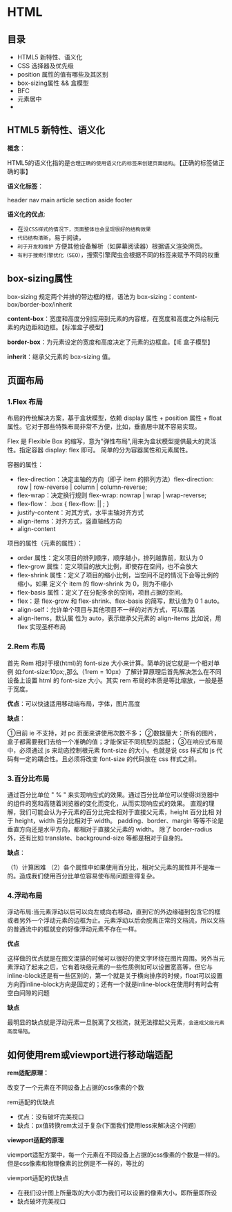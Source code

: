 # HTML

## 目录

- HTML5 新特性、语义化
- CSS 选择器及优先级
- position 属性的值有哪些及其区别
- box-sizing属性 && 盒模型
- BFC
- 元素居中
- 

## HTML5 新特性、语义化

**概念**：

HTML5的语义化指的是`合理正确的使用语义化的标签来创建页面结构`。【正确的标签做正确的事】

**语义化标签**：

header nav main article section aside footer

**语义化的优点**:

*   在`没CSS样式的情况下，页面整体也会呈现很好的结构效果`
*   `代码结构清晰`，易于阅读，
*   `利于开发和维护` 方便其他设备解析（如屏幕阅读器）根据语义渲染网页。
*   `有利于搜索引擎优化（SEO）`，搜索引擎爬虫会根据不同的标签来赋予不同的权重





## box-sizing属性

box-sizing 规定两个并排的带边框的框，语法为 box-sizing：content-box/border-box/inherit

**content-box**：宽度和高度分别应用到元素的内容框，在宽度和高度之外绘制元素的内边距和边框。【标准盒子模型】

**border-box**：为元素设定的宽度和高度决定了元素的边框盒。【IE 盒子模型】

**inherit**：继承父元素的 box-sizing 值。


## 页面布局

### 1.Flex 布局

布局的传统解决方案，基于盒状模型，依赖 display 属性 + position 属性 + float 属性。它对于那些特殊布局非常不方便，比如，垂直居中就不容易实现。

Flex 是 Flexible Box 的缩写，意为"弹性布局",用来为盒状模型提供最大的灵活性。指定容器 display: flex 即可。 简单的分为容器属性和元素属性。

容器的属性：

* flex-direction：决定主轴的方向（即子 item 的排列方法）flex-direction: row | row-reverse | column | column-reverse;
* flex-wrap：决定换行规则 flex-wrap: nowrap | wrap | wrap-reverse;
* flex-flow： .box { flex-flow: || ; }
* justify-content：对其方式，水平主轴对齐方式
* align-items：对齐方式，竖直轴线方向
* align-content

项目的属性（元素的属性）：

* order 属性：定义项目的排列顺序，顺序越小，排列越靠前，默认为 0
* flex-grow 属性：定义项目的放大比例，即使存在空间，也不会放大
* flex-shrink 属性：定义了项目的缩小比例，当空间不足的情况下会等比例的缩小，如果 定义个 item 的 flow-shrink 为 0，则为不缩小
* flex-basis 属性：定义了在分配多余的空间，项目占据的空间。
* flex：是 flex-grow 和 flex-shrink、flex-basis 的简写，默认值为 0 1 auto。
* align-self：允许单个项目与其他项目不一样的对齐方式，可以覆盖
* align-items，默认属 性为 auto，表示继承父元素的 align-items 比如说，用 flex 实现圣杯布局

### 2.Rem 布局

首先 Rem 相对于根(html)的 font-size 大小来计算。简单的说它就是一个相对单例 如:font-size:10px;,那么（1rem = 10px）了解计算原理后首先解决怎么在不同设备上设置 html 的 font-size 大小。其实 rem 布局的本质是等比缩放，一般是基于宽度。

**优点**：可以快速适用移动端布局，字体，图片高度

**缺点**：

①目前 ie 不支持，对 pc 页面来讲使用次数不多；
②数据量大：所有的图片，盒子都需要我们去给一个准确的值；才能保证不同机型的适配；
③在响应式布局中，必须通过 js 来动态控制根元素 font-size 的大小。也就是说 css 样式和 js 代码有一定的耦合性。且必须将改变 font-size 的代码放在 css 样式之前。

### 3.百分比布局

通过百分比单位 " % " 来实现响应式的效果。通过百分比单位可以使得浏览器中的组件的宽和高随着浏览器的变化而变化，从而实现响应式的效果。 直观的理解，我们可能会认为子元素的百分比完全相对于直接父元素，height 百分比相 对于 height，width 百分比相对于 width。 padding、border、margin 等等不论是垂直方向还是水平方向，都相对于直接父元素的 width。 除了 border-radius 外，还有比如 translate、background-size 等都是相对于自身的。

**缺点**：

（1）计算困难
（2）各个属性中如果使用百分比，相对父元素的属性并不是唯一的。造成我们使用百分比单位容易使布局问题变得复杂。

### 4.浮动布局

浮动布局:当元素浮动以后可以向左或向右移动，直到它的外边缘碰到包含它的框或者另外一个浮动元素的边框为止。元素浮动以后会脱离正常的文档流，所以文档的普通流中的框就变的好像浮动元素不存在一样。

**优点**

这样做的优点就是在图文混排的时候可以很好的使文字环绕在图片周围。另外当元素浮动了起来之后，它有着块级元素的一些性质例如可以设置宽高等，但它与inline-block还是有一些区别的，第一个就是关于横向排序的时候，float可以设置方向而inline-block方向是固定的；还有一个就是inline-block在使用时有时会有空白间隙的问题

**缺点**

最明显的缺点就是浮动元素一旦脱离了文档流，就无法撑起父元素，`会造成父级元素高度塌陷`。






## 如何使用rem或viewport进行移动端适配


**rem适配原理：**

改变了一个元素在不同设备上占据的css像素的个数

rem适配的优缺点

*   优点：没有破坏完美视口
*   缺点：px值转换rem太过于复杂(下面我们使用less来解决这个问题)

**viewport适配的原理**

viewport适配方案中，每一个元素在不同设备上占据的css像素的个数是一样的。但是css像素和物理像素的比例是不一样的，等比的

viewport适配的优缺点

*   在我们设计图上所量取的大小即为我们可以设置的像素大小，即所量即所设
*   缺点破坏完美视口























































































